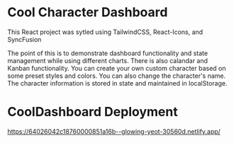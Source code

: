 # Cool Character Dashboard
This React project was sytled using TailwindCSS, React-Icons, and SyncFusion

The point of this is to demonstrate dashboard functionality and state management
while using different charts. There is also calandar and Kanban functionality. 
You can create your own custom character based on some preset styles and colors. 
You can also change the character's name. 
The character information is stored in state and maintained in localStorage. 

# CoolDashboard Deployment 
https://64026042c18760000851a16b--glowing-yeot-30560d.netlify.app/
